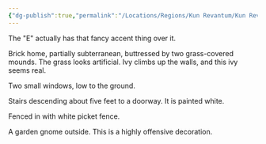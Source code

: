 ```yaml
---
{"dg-publish":true,"permalink":"/Locations/Regions/Kun Revantum/Kun Revantum Settlements/Revantum Nova/Lower Ring/Eclair Villa/"}
---
```


The "E" actually has that fancy accent thing over it.

Brick home, partially subterranean, buttressed by two grass-covered mounds. The grass looks artificial. Ivy climbs up the walls, and this ivy seems real.

Two small windows, low to the ground.

Stairs descending about five feet to a doorway. It is painted white.

Fenced in with white picket fence.

A garden gnome outside. This is a highly offensive decoration.